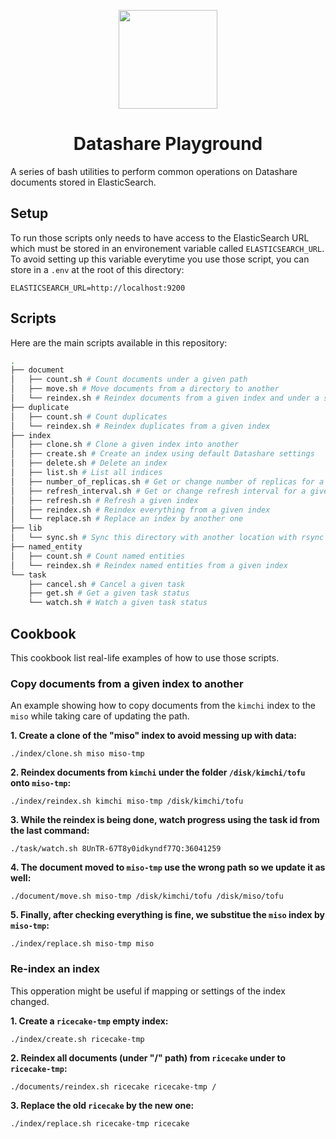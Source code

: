 <p align="center">
<a href="https://datashare.icij.org/">
  <img src="https://datashare.icij.org/android-chrome-512x512.png" width="158px">
</a>
</p>
<h1 align="center">Datashare Playground</h1>

A series of bash utilities to perform common operations on Datashare documents stored in ElasticSearch.

## Setup

To run those scripts only needs to have access to the ElasticSearch URL which must be stored in an 
environement variable called `ELASTICSEARCH_URL`. To avoid setting up this variable everytime you
use those script, you can store in a `.env` at the root of this directory:

```
ELASTICSEARCH_URL=http://localhost:9200
```

## Scripts

Here are the main scripts available in this repository:

```bash
.
├── document
│   ├── count.sh # Count documents under a given path
│   ├── move.sh # Move documents from a directory to another
│   └── reindex.sh # Reindex documents from a given index and under a specific directory
├── duplicate
│   ├── count.sh # Count duplicates
│   └── reindex.sh # Reindex duplicates from a given index
├── index
│   ├── clone.sh # Clone a given index into another
│   ├── create.sh # Create an index using default Datashare settings
│   ├── delete.sh # Delete an index
│   ├── list.sh # List all indices
│   ├── number_of_replicas.sh # Get or change number of replicas for a given index
│   ├── refresh_interval.sh # Get or change refresh interval for a given index
│   ├── refresh.sh # Refresh a given index
│   ├── reindex.sh # Reindex everything from a given index
│   └── replace.sh # Replace an index by another one
├── lib
│   └── sync.sh # Sync this directory with another location with rsync
├── named_entity
│   ├── count.sh # Count named entities
│   └── reindex.sh # Reindex named entities from a given index
└── task
    ├── cancel.sh # Cancel a given task
    ├── get.sh # Get a given task status
    └── watch.sh # Watch a given task status
```

## Cookbook

This cookbook list real-life examples of how to use those scripts.

### Copy documents from a given index to another

An example showing how to copy documents from the `kimchi` index to the `miso` while taking care of updating the path.

**1. Create a clone of the "miso" index to avoid messing up with data:**

```
./index/clone.sh miso miso-tmp
```

**2. Reindex documents from `kimchi` under the folder `/disk/kimchi/tofu` onto `miso-tmp`:**

```
./index/reindex.sh kimchi miso-tmp /disk/kimchi/tofu
```

**3. While the reindex is being done, watch progress using the task id from the last command:**

```
./task/watch.sh 8UnTR-67T8y0idkyndf77Q:36041259
```

**4. The document moved to `miso-tmp` use the wrong path so we update it as well:**

```
./document/move.sh miso-tmp /disk/kimchi/tofu /disk/miso/tofu
```

**5. Finally, after checking everything is fine, we substitue the `miso` index by `miso-tmp`:**

```
./index/replace.sh miso-tmp miso
```

### Re-index an index

This opperation might be useful if mapping or settings of the index changed. 


**1. Create a `ricecake-tmp` empty index:**

```
./index/create.sh ricecake-tmp
```

**2. Reindex all documents (under "/" path) from `ricecake` under to `ricecake-tmp`:**

```
./documents/reindex.sh ricecake ricecake-tmp /
```

**3. Replace the old `ricecake` by the new one:**

```
./index/replace.sh ricecake-tmp ricecake
```
